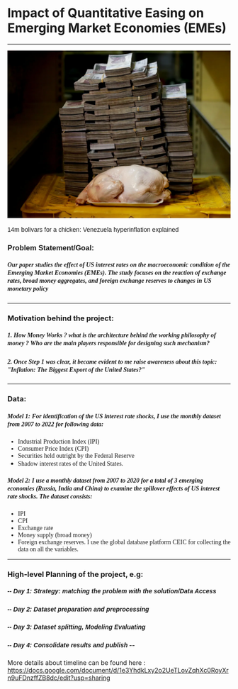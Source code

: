 # Impact of Quantitative Easing on Emerging Market Economies (EMEs)
---

![Money: A perceived value](3500.webp)

<font style="font-family: Arial">14m bolivars for a chicken: Venezuela hyperinflation explained</font>



### <font style="font-family: Arial">Problem Statement/Goal:</font> 


##### <font style="font-family: Georgia">Our paper studies the effect of US interest rates on the macroeconomic condition of the Emerging Market Economies (EMEs). The study focuses on the reaction of exchange rates, broad money aggregates, and foreign exchange reserves to changes in US monetary policy</font> 
---

### Motivation behind the project:
##### <font style="font-family: Georgia">1. How Money Works ? what is the architecture behind the working philosophy of money ? Who are the main players responsible for designing such mechanism?</font> 

##### <font style="font-family: Georgia">2. Once Step 1 was clear, it became evident to me raise awareness about this topic: "Inflation: The Biggest Export of the United States?"</font> 
---

### Data: 
##### <font style="font-family: Georgia">Model 1: For identification of the US interest rate shocks, I use the monthly dataset from 2007 to 2022 for following data:

* Industrial Production Index (IPI)
* Consumer Price Index (CPI)
* Securities held outright by the Federal Reserve
* Shadow interest rates of the United States. </font> 

##### <font style="font-family: Georgia">Model 2: I use a monthly dataset from 2007 to 2020 for a total of 3 emerging economies (Russia, India and China) to examine the spillover effects of US interest rate shocks. The dataset consists: 
 
* IPI
* CPI
* Exchange rate
* Money supply (broad money)
* Foreign exchange reserves. I use the global database platform CEIC for collecting the data on all the variables.
</font> 

---


### High-level Planning of the project, e.g:

##### <font style="font-family: Helvetica">-- Day 1: Strategy: matching the problem with the solution/Data Access</font> 


##### <font style="font-family: Helvetica"> -- Day 2: Dataset preparation and preprocessing</font> 


##### <font style="font-family: Helvetica">-- Day 3: Dataset splitting, Modeling Evaluating</font> 


##### <font style="font-family: Helvetica">-- Day 4: Consolidate results and publish</font> -- 

More details about timeline can be found here : https://docs.google.com/document/d/1e3YhdkLxy2o2UeTLovZqhXc0RoyXrn9uFDnzffZB8dc/edit?usp=sharing

 


